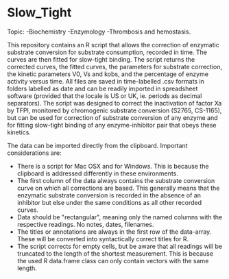 # Slow_Tight
Topic:
-Biochemistry
-Enzymology
-Thrombosis and hemostasis.

This repository contains an R script that allows the correction of enzymatic substrate conversion for substrate consumption, recorded in time. 
The curves are then fitted for slow-tight binding. The script returns the corrected curves, the fitted curves, the parameters for substrate correction, the kinetic parameters V0, Vs and kobs, and the percentage of enzyme activity versus time. 
All files are saved in time-labelled .csv formats in folders labelled as date and can be readily imported in spreadsheet software (provided that the locale is US or UK, ie. periods as decimal separators). 
The script was designed to correct the inactivation of factor Xa by TFPI, monitored by chromogenic substrate conversion (S2765, CS-1165), but can be used for correction of substrate conversion of any enzyme and for fitting slow-tight binding of any enzyme-inhibitor pair that obeys these kinetics.

The data can be imported directly from the clipboard. Important considerations are:
- There is a script for Mac OSX and for Windows. This is because the clipboard is addressed differently in these environments.
- The first column of the data always contains the substrate conversion curve on which all corrections are based. This generally means that the enzymatic substrate conversion is recorded in the absence of an inhibitor but else under the same conditions as all other recorded curves.
- Data should be "rectangular", meaning only the named columns with the respective readings. No notes, dates, filenames.
- The titles or annotations are always in the first row of the data-array. These will be converted into syntactically correct titles for R.
- The script corrects for empty cells, but be aware that all readings will be truncated to the length of the shortest measurement. This is because the used R data.frame class can only contain vectors with the same length.


